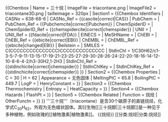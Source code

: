 {{Chembox
| Name = 三十烷
| ImageFile = triacontane.png
| ImageFile2 = triacontane3D.png
| tailleimage = 320px
| Section1 = {{Chembox Identifiers
|  CASNo = 638-68-6
|  CASNo_Ref = {{cascite|correct|CAS}}
|  PubChem = 
|  PubChem_Ref = {{Pubchemcite|correct|Pubchem}}
|  ChemSpiderID = 
|  ChemSpiderID_Ref = {{chemspidercite|correct|chemspider}}
|  UNII = 
|  UNII_Ref = {{fdacite|correct|FDA}}
|  EINECS = 
|  MeSHName = 
|  ChEBI = 
|  ChEBI_Ref = {{ebicite|correct|EBI}}
|  ChEMBL = 
|  ChEMBL_Ref = {{ebicite|changed|EBI}}
|  Beilstein = 
|  SMILES = C(CCCCCCCCCCCCCCC)CCCCCCCCCCCCCC
|  StdInChI = 1/C30H62/c1-3-5-7-9-11-13-15-17-19-21-23-25-27-29-30-28-26-24-22-20-18-16-14-12-10-8-6-4-2/h3-30H2,1-2H3
|  StdInChI_Ref = {{stdinchicite|correct|chemspider}}
|  StdInChIKey = 
|  StdInChIKey_Ref = {{stdinchicite|correct|chemspider}}
}}
| Section2 = {{Chembox Properties
|  C = 30
|  H = 62
|  Appearance = 无色固体
|  MeltingPtC = 65.8
|  BoilingPtC = 449.7
|  LogP = 
|  HenryConstant = 
}}
| Section3 = {{Chembox Thermochemistry
|  Entropy = 
|  HeatCapacity = 
}}
| Section4 = {{Chembox Hazards
|  FlashPt = 
}}
| Section5 = {{Chembox Related
|  Function = 烷烃
|  OtherFunctn = 
}}
}}
'''三十烷'''（triacontane）是含30个碳原子的直链烷烃，化学式C<sub>30</sub>H<sub>62</sub>，外观为无色蜡状固体。其衍生物[[三十烷醇|三十烷醇]]是一种见于多种植物，例如玫瑰的[[植物激素|植物激素]]。
{{烷烃}}
[[分类:烷烃|分类:烷烃]]